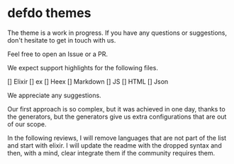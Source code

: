 # defdo themes

The theme is a work in progress. If you have any questions or suggestions, don't hesitate to get in touch with us. 

Feel free to open an Issue or a PR.

We expect support highlights for the following files.

[] Elixir
  [] ex
  [] Heex
[] Markdown
[] JS
[] HTML
[] Json

We appreciate any suggestions.

Our first approach is so complex, but it was achieved in one day, thanks to the generators, but the generators give us extra configurations that are out of our scope.

In the following reviews, I will remove languages that are not part of the list and start with elixir. I will update the readme with the dropped syntax and then, with a mind, clear integrate them if the community requires them.
